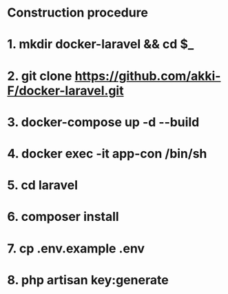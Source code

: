 # Construction procedure
# 1. mkdir docker-laravel && cd $_
# 2. git clone https://github.com/akki-F/docker-laravel.git
# 3. docker-compose up -d --build
# 4. docker exec -it app-con /bin/sh
# 5. cd laravel
# 6. composer install
# 7. cp .env.example .env
# 8. php artisan key:generate